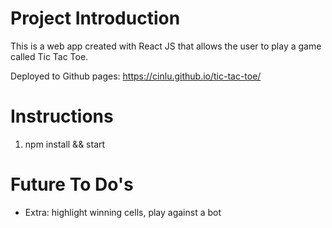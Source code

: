 # Project Introduction 
This is a web app created with React JS that allows the user to play a game
called Tic Tac Toe. 

Deployed to Github pages: https://cinlu.github.io/tic-tac-toe/

# Instructions
1. npm install && start


# Future To Do's 
- Extra: highlight winning cells, play against a bot 
